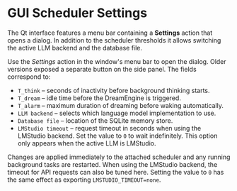 # GUI Scheduler Settings

The Qt interface features a menu bar containing a **Settings** action that opens
a dialog.  In addition to the scheduler thresholds it allows switching the
active LLM backend and the database file.

Use the *Settings* action in the window's menu bar to open the dialog. Older
versions exposed a separate button on the side panel. The
fields correspond to:

- `T_think` – seconds of inactivity before background thinking starts.
- `T_dream` – idle time before the DreamEngine is triggered.
- `T_alarm` – maximum duration of dreaming before waking automatically.
- `LLM backend` – selects which language model implementation to use.
- `Database file` – location of the SQLite memory store.
- `LMStudio timeout` – request timeout in seconds when using the LMStudio
  backend. Set the value to `0` to wait indefinitely. This option only appears
  when the active LLM is LMStudio.

Changes are applied immediately to the attached scheduler and any running
background tasks are restarted. When using the LMStudio backend, the timeout
for API requests can also be tuned here. Setting the value to ``0`` has the same
effect as exporting ``LMSTUDIO_TIMEOUT=none``.
